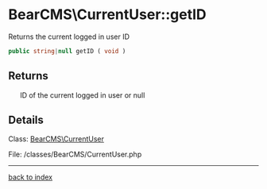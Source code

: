 # BearCMS\CurrentUser::getID

Returns the current logged in user ID

```php
public string|null getID ( void )
```

## Returns

&nbsp;&nbsp;&nbsp;&nbsp;&nbsp;&nbsp;ID of the current logged in user or null

## Details

Class: [BearCMS\CurrentUser](bearcms.currentuser.class.md)

File: /classes/BearCMS/CurrentUser.php

---

[back to index](index.md)

